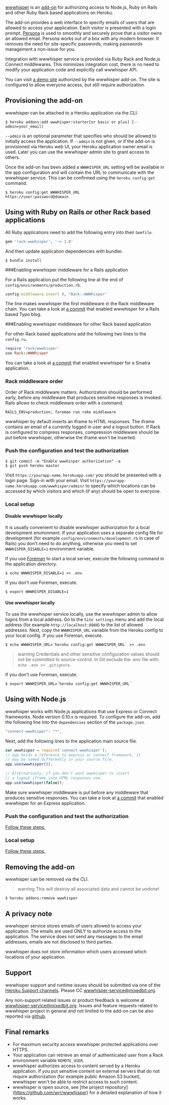 [wwwhisper](http://addons.heroku.com/wwwhisper) is an
[add-on](http://addons.heroku.com) for authorizing access to Node.js,
Ruby on Rails and other Ruby Rack based applications on Heroku.

The add-on provides a web interface to specify emails of users that
are allowed to access your application. Each visitor is presented with
a login prompt, [Persona](https://persona.org) is used to smoothly
and securely prove that a visitor owns an allowed email. Persona works
out of a box with any modern browser. It removes the need for
site-specific passwords, making passwords management a non-issue for
you.

Integration with wwwhisper service is provided via Ruby Rack and
Node.js Connect middlewares.  This minimizes integration cost, there
is no need to modify your application code and explicitly call
wwwhisper API.

You can visit [a demo site](https://wwwhisper-demo.herokuapp.com/)
authorized by the wwwhisper add-on. The site is configured to allow
everyone access, but still require authorization.

## Provisioning the add-on

wwwhisper can be attached to a Heroku application via the CLI.

```term
$ heroku addons:add wwwhisper:starter[or basic or plus] [--admin=your_email]
```

`--admin` is an optional parameter that specifies who should be
allowed to initially access the application. If `--admin` is not
given, or if the add-on is provisioned via Heroku web UI, your Heroku
application owner email is used. Later you can use the wwwhisper admin
site to grant access to others.

Once the add-on has been added a `WWWHISPER_URL` setting will be
available in the app configuration and will contain the URL to
communicate with the wwwhisper service. This can be confirmed using the
`heroku config:get` command.

```term
$ heroku config:get WWWHISPER_URL
https://user:password@domain
```

## Using with Ruby on Rails or other Rack based applications

All Ruby applications need to add the following entry into their
`Gemfile`.

```ruby
gem 'rack-wwwhisper', '~> 1.0'
```

And then update application dependencies with bundler.

```term
$ bundle install
```

###Enabling wwwhisper middleware for a Rails application

For a Rails application put the following line at the end of
`config/environments/production.rb`.

```ruby
config.middleware.insert 0, "Rack::WWWhisper"
```

The line makes wwwhisper the first middleware in the Rack middleware
chain. You can take a look at [a
commit](https://github.com/wrr/typo/commit/6949e4f65aa5b39e1d36f0fefe21a7a360f83bf4)
that enabled wwwhisper for a Rails based Typo blog.

###Enabling wwwhisper middleware for other Rack based application

For other Rack based applications add the following two lines to the
`config.ru`.

```ruby
require 'rack/wwwhisper'
use Rack::WWWhisper
```

You can take a look at [a
commit](https://github.com/wrr/heroku-sinatra-app/commit/f152a4370d6b1c881f8dd60a91a3f050a8c6389b)
that enabled wwwhisper for a Sinatra application.

### Rack middleware order

Order of Rack middleware matters. Authorization should be performed
early, before any middleware that produces sensitive responses is
invoked. Rails allows to check middleware order with a command.

```term
RAILS_ENV=production; foreman run rake middleware
```

wwwhisper by default inserts an iframe to HTML responses. The iframe
contains an email of a currently logged in user and a logout
button. If Rack is configured to compress responses, compression
middleware should be put before wwwhisper, otherwise the iframe won't
be inserted.

### Push the configuration and test the authorization

```term
$ git commit -m "Enable wwwhisper authorization" -a
$ git push heroku master
```

Visit `https://yourapp-name.herokuapp.com/` you should be presented
with a login page. Sign-in with your email. Visit
`https://yourapp-name.herokuapp.com/wwwhisper/admin/` to specify which
locations can be accessed by which visitors and which (if any) should
be open to everyone.

### Local setup

#### Disable wwwhisper locally

It is usually convenient to disable wwwhisper authorization for a
local development environment. If your application uses a separate
config file for development (for example
`config/environments/development.rb` in case of Rails) you don't need
to do anything, otherwise you need to set `WWWHISPER_DISABLE=1`
environment variable.

If you use [Foreman](config-vars#local-setup) to start a local server,
execute the following command in the application directory.

```term
$ echo WWWHISPER_DISABLE=1 >> .env
```

If you don't use Foreman, execute.

```term
$ export WWWHISPER_DISABLE=1
```

#### Use wwwhisper locally

To use the wwwhisper service locally, use the wwwhisper admin to allow
logins from a local address. Go to the `Site settings` menu and add
the local address (for example `http://localhost:8080`) to the list of
allowed addresses. Next, copy the `WWWHISPER_URL` variable from the
Heroku config to your local config. If you use Foreman, execute.

```term
$ echo WWWHISPER_URL=`heroku config:get WWWHISPER_URL` >> .env
```

> warning
> Credentials and other sensitive configuration values should not be committed to source-control. In Git exclude the .env file with: `echo .env >> .gitignore`.

If you don't use Foreman, execute.

```term
$ export WWWHISPER_URL=`heroku config:get WWWHISPER_URL`
```

## Using with Node.js

wwwhisper works with Node.js applications that use Express or Connect
frameworks. Node version 0.10.x is required. To configure the add-on,
add the following line into the `dependencies` section of the
`package.json`.

```javascript
"connect-wwwhisper": "*",
```

Next, add the following lines to the application main source file.

```javascript
var wwwhisper = require('connect-wwwhisper');
// app holds a reference to express or connect framework, it
// may be named differently in your source file.
app.use(wwwhisper());

// Alternatively, if you don't want wwwhisper to insert
// a logout iframe into HTML responses use.
app.use(wwwhisper(false));
```

Make sure wwwhisper middleware is put before any middleware that
produces sensitive responses. You can take a look at [a
commit](https://github.com/wrr/heroku-node-app/commit/46aefa3f5770fc91226162aa496bb088d7eccdb5)
that enabled wwwhisper for an Express application.

### Push the configuration and test the authorization
[Follow these steps.](#push-the-configuration-and-test-the-authorization)

### Local setup
[Follow these steps.](#local-setup)

## Removing the add-on

wwwhisper can be removed via the CLI.

> warning
> This will destroy all associated data and cannot be undone!

```term
$ heroku addons:remove wwwhisper
```

## A privacy note

wwwhisper service stores emails of users allowed to access your
application. The emails are used ONLY to authorize access to the
application. The service does not send any messages to the email
addresses, emails are not disclosed to third parties.

wwwhisper does not store information which users accessed which
locations of your application.

## Support

wwwhisper support and runtime issues should be submitted via one of
the [Heroku Support channels](support-channels). Please CC
wwwhisper-service@mixedbit.org.

Any non-support related issues or product feedback is welcome at
wwwhisper-service@mixedbit.org. Issues and feature requests related to
wwwhisper project in general and not limited to the add-on can be also
reported via [github](https://github.com/wrr/wwwhisper).

## Final remarks

* For maximum security access wwwhisper protected applications over HTTPS.
* Your application can retrieve an email of authenticated user from a
  Rack environment variable `REMOTE_USER`.
* wwwhisper authorizes access to content served by a Heroku
  application. If you put sensitive content on external servers that do
  not require authorization (for example public Amazon S3 bucket), wwwhisper
  won't be able to restrict access to such content.
* wwwhisper is open source, see
  [the project repository] (https://github.com/wrr/wwwhisper)
  for a detailed explanation of how it works.
